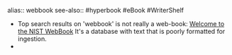 alias:: webbook
see-also:: #hyperbook #eBook #WriterShelf
- Top search results on 'webbook' is not really a web-book: [Welcome to the NIST WebBook](https://webbook.nist.gov/) It's a database with text that is poorly formatted for ingestion.
-